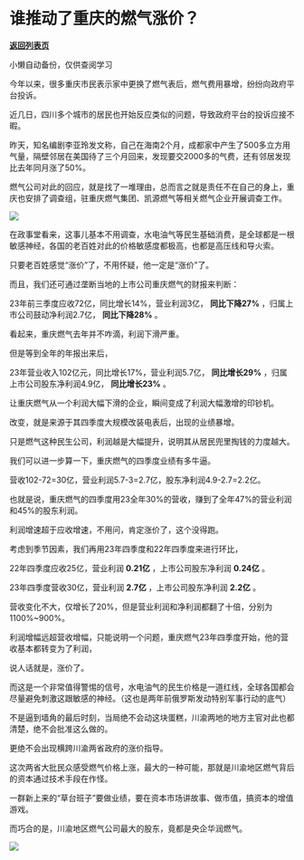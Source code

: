 # 谁推动了重庆的燃气涨价？

[**返回列表页**](/gzh/政事堂2019)

小懒自动备份，仅供查阅学习

今年以来，很多重庆市民表示家中更换了燃气表后，燃气费用暴增，纷纷向政府平台投诉。  

近几日，四川多个城市的居民也开始反应类似的问题，导致政府平台的投诉应接不暇。

昨天，知名编剧李亚玲发文称，自己在海南2个月，成都家中产生了500多立方用气量，隔壁邻居在美国待了三个月回来，发现要交2000多的气费，还有邻居发现比去年同月涨了50%。

燃气公司对此的回应，就是找了一堆理由，总而言之就是责任不在自己的身上，重庆也安排了调查组，驻重庆燃气集团、凯源燃气等相关燃气企业开展调查工作。

![](https://mmbiz.qpic.cn/mmbiz_jpg/rxhS23yu8cOskIxSmfF3M9gCXx6JNb5vOHLMsZ7vNUC5MwXiaBFdqLEfsb1gb1ol3BibMpenPyVRlicQwGZv3GsCg/640?wx_fmt=jpeg&from;=appmsg)

在政事堂看来，这事儿基本不用调查，水电油气等民生基础消费，是全球都是一根敏感神经，各国的老百姓对此的价格敏感度都极高，也都是高压线和导火索。

只要老百姓感觉“涨价”了，不用怀疑，他一定是“涨价”了。

而且，我们还可通过垄断当地的上市公司重庆燃气的财报来判断：

23年前三季度应收72亿，同比增长14%，营业利润3亿， **同比下降27%** ，归属上市公司鼓动净利润2.7亿， **同比下降28%** 。

看起来，重庆燃气去年并不咋滴，利润下滑严重。  

但是等到全年的年报出来后，  

23年营业收入102亿元，同比增长17%，营业利润5.7亿， **同比增长29%** ，归属上市公司股东净利润4.9亿， **同比增长23%** 。

让重庆燃气从一个利润大幅下滑的企业，瞬间变成了利润大幅激增的印钞机。

改变，就是来源于其四季度大规模改装电表后，出现的业绩暴增。  

只是燃气这种民生公司，利润越是大幅提升，说明其从居民兜里掏钱的力度越大。

我们可以进一步算一下，重庆燃气的四季度业绩有多牛逼。  

营收102-72=30亿，营业利润5.7-3=2.7亿，股东净利润4.9-2.7=2.2亿。  

也就是说，重庆燃气的四季度用23全年30%的营收，赚到了全年47%的营业利润和45%的股东利润。  

利润增速超于应收增速，不用问，肯定涨价了，这个没得跑。  

考虑到季节因素，我们再用23年四季度和22年四季度来进行环比，

22年四季度应收25亿，营业利润 **0.21亿** ，上市公司股东净利润 **0.24亿** 。  

23年四季度营收30亿，营业利润 **2.7亿** ，上市公司股东净利润 **2.2亿** 。

营收变化不大，仅增长了20%，但是营业利润和净利润都翻了十倍，分别为1100%~900%。

利润增幅远超营收增幅，只能说明一个问题，重庆燃气23年四季度开始，他的营收基本都转变为了利润，

说人话就是，涨价了。

而这是一个非常值得警惕的信号，水电油气的民生价格是一道红线，全球各国都会尽量避免刺激这跟敏感的神经。（这也是两年前俄罗斯发动特别军事行动的底气）

不是逼到墙角的最后时刻，当局绝不会动这块蛋糕，川渝两地的地方主官对此也都清楚，绝不会批准这么做的。  

更绝不会出现横跨川渝两省政府的涨价指导。

这次两省大批民众感受燃气价格上涨，最大的一种可能，那就是川渝地区燃气背后的资本通过技术手段在作怪。

一群新上来的“草台班子”要做业绩，要在资本市场讲故事、做市值，搞资本的增值游戏。  

而巧合的是，川渝地区燃气公司最大的股东，竟都是央企华润燃气。

![](https://mmbiz.qpic.cn/mmbiz_jpg/rxhS23yu8cOskIxSmfF3M9gCXx6JNb5vUlbrviav6vtumIyPPxY6UcB69KVsSRJa3XgVAO35EGZQtrPNtJQUYtA/640?wx_fmt=jpeg&from;=appmsg)

